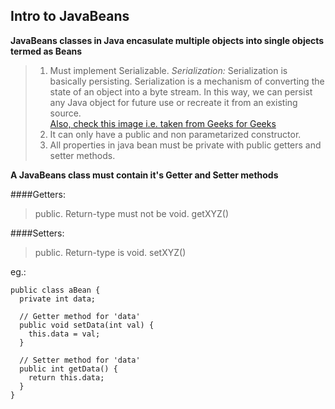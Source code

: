## Intro to JavaBeans

**JavaBeans classes in Java encasulate multiple objects into single objects termed as Beans**

> 1.  Must implement Serializable.
  _Serialization:_
  > Serialization is basically persisting.
  > Serialization is a mechanism of converting the state of an object into a byte stream.
  > In this way, we can persist any Java object for future use or recreate it from an existing source.<br />
  [Also, check this image i.e. taken from Geeks for Geeks](src/serialize-deserialize-java.png)
> 2.  It can only have a public and non parametarized constructor.
> 3.  All properties in java bean must be private with public getters and setter methods.

**A JavaBeans class must contain it's Getter and Setter methods**

####Getters:

> public.
> Return-type must not be void.
> getXYZ()

####Setters:

> public.
> Return-type is void.
> setXYZ(<param>)

eg.:
```
public class aBean {
  private int data;

  // Getter method for 'data'
  public void setData(int val) {
    this.data = val;
  }

  // Setter method for 'data'
  public int getData() {
    return this.data;
  }
}
```
